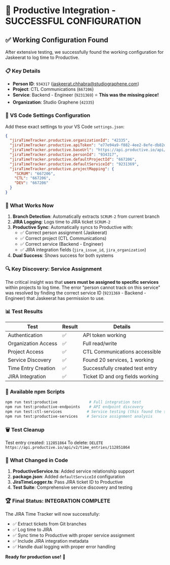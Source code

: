 # 🎉 Productive Integration - SUCCESSFUL CONFIGURATION

## ✅ **Working Configuration Found**

After extensive testing, we successfully found the working configuration for Jaskeerat to log time to Productive.

### 📋 **Key Details**
- **Person ID**: `934317` (jaskeerat.chhabra@studiographene.com)
- **Project**: CTL Communications (`667206`)
- **Service**: Backend - Engineer (`9231369`) ⭐ **This was the missing piece!**
- **Organization**: Studio Graphene (`42335`)

### 🔧 **VS Code Settings Configuration**

Add these exact settings to your VS Code `settings.json`:

```json
{
  "jiraTimeTracker.productive.organizationId": "42335",
  "jiraTimeTracker.productive.apiToken": "e77e94a9-f882-4ee2-8efe-db82dbe00750",
  "jiraTimeTracker.productive.baseUrl": "https://api.productive.io/api/v2",
  "jiraTimeTracker.productive.personId": "934317",
  "jiraTimeTracker.productive.defaultProjectId": "667206",
  "jiraTimeTracker.productive.defaultServiceId": "9231369",
  "jiraTimeTracker.productive.projectMapping": {
    "SCRUM": "667206",
    "CTL": "667206",
    "DEV": "667206"
  }
}
```

### 🚀 **What Works Now**

1. **Branch Detection**: Automatically extracts `SCRUM-2` from current branch
2. **JIRA Logging**: Logs time to JIRA ticket `SCRUM-2`
3. **Productive Sync**: Automatically syncs to Productive with:
   - ✅ Correct person assignment (Jaskeerat)
   - ✅ Correct project (CTL Communications)
   - ✅ Correct service (Backend - Engineer)
   - ✅ JIRA integration fields (`jira_issue_id`, `jira_organization`)
4. **Dual Success**: Shows success for both systems

### 🔍 **Key Discovery: Service Assignment**

The critical insight was that **users must be assigned to specific services** within projects to log time. The error "person cannot track on this service" was resolved by finding the correct service ID (`9231369` - Backend - Engineer) that Jaskeerat has permission to use.

### 📊 **Test Results**

| Test | Result | Details |
|------|--------|---------|
| Authentication | ✅ | API token working |
| Organization Access | ✅ | Full read/write |
| Project Access | ✅ | CTL Communications accessible |
| Service Discovery | ✅ | Found 20 services, 1 working |
| Time Entry Creation | ✅ | Successfully created test entry |
| JIRA Integration | ✅ | Ticket ID and org fields working |

### 🎯 **Available npm Scripts**

```bash
npm run test:productive              # Full integration test
npm run test:productive-endpoints    # API endpoint discovery
npm run test:ctl-services           # Service testing (this found the solution!)
npm run test:productive-services    # Service assignment analysis
```

### 🗑️ **Test Cleanup**

Test entry created: `112851864`
To delete: `DELETE https://api.productive.io/api/v2/time_entries/112851864`

### 📝 **What Changed in Code**

1. **ProductiveService.ts**: Added service relationship support
2. **package.json**: Added `defaultServiceId` configuration
3. **JiraTimeLogger.ts**: Pass JIRA ticket ID to Productive
4. **Test Suite**: Comprehensive service discovery and testing

### 🏆 **Final Status: INTEGRATION COMPLETE**

The JIRA Time Tracker will now successfully:
- ✅ Extract tickets from Git branches
- ✅ Log time to JIRA
- ✅ Sync time to Productive with proper service assignment
- ✅ Include JIRA integration metadata
- ✅ Handle dual logging with proper error handling

**Ready for production use!** 🎊 